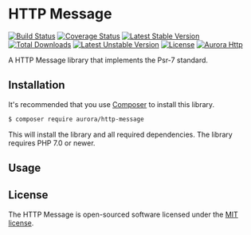 HTTP Message
============
[![Build Status](https://travis-ci.org/aurorahttp/http-message.svg)](https://travis-ci.org/aurorahttp/http-message)
[![Coverage Status](https://coveralls.io/repos/github/aurora/http-message/badge.svg?branch=master)](https://coveralls.io/github/aurora/http-message?branch=master)
[![Latest Stable Version](https://poser.pugx.org/aurora/http-message/v/stable.svg)](https://packagist.org/packages/aurora/http-message)
[![Total Downloads](https://poser.pugx.org/aurora/http-message/downloads.svg)](https://packagist.org/packages/aurora/http-message) 
[![Latest Unstable Version](https://poser.pugx.org/aurora/http-message/v/unstable.svg)](https://packagist.org/packages/aurora/http-message)
[![License](https://poser.pugx.org/aurora/http-message/license.svg)](https://packagist.org/packages/aurora/http-message)
[![Aurora Http](https://img.shields.io/badge/Powered_by-Aurora_Http-green.svg?style=flat)](https://aurora.com/)

A HTTP Message library that implements the Psr-7 standard.

Installation
------------
It's recommended that you use [Composer](https://getcomposer.org/) to install this library.

```bash
$ composer require aurora/http-message
```

This will install the library and all required dependencies. The library requires PHP 7.0 or newer.

Usage
-----

License
-------

The HTTP Message is open-sourced software licensed under the [MIT license](http://opensource.org/licenses/MIT).